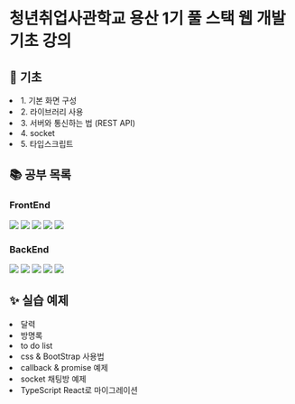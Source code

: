 # 청년취업사관학교 용산 1기 풀 스택 웹 개발 기초 강의

## 📃 기초 
<li>1. 기본 화면 구성 </li>
<li>2. 라이브러리 사용 </li>
<li>3. 서버와 통신하는 법 (REST API)</li>
<li>4. socket </li>
<li>5. 타입스크립트</li>




## 📚 공부 목록
### FrontEnd
<span>
<img src="https://img.shields.io/badge/html5-E34F26?style=for-the-badge&logo=html5&logoColor=white" />
<img src="https://img.shields.io/badge/JavaScript-F7DF1E?style=for-the-badge&logo=JavaScript&logoColor=white"/>
<img src="https://img.shields.io/badge/jQuery-0769AD?style=for-the-badge&logo=jQuery&logoColor=white" />
<img src="https://img.shields.io/badge/css-1572B6?style=for-the-badge&logo=css3&logoColor=white" />
<img src="https://img.shields.io/badge/TypeScript-3178C6?style=for-the-badge&logo=TypeScript&logoColor=white" />
</span>



### BackEnd
<span>
<img src="https://img.shields.io/badge/Node.js-339933?style=for-the-badge&logo=Node.js&logoColor=white" />
<img src="https://img.shields.io/badge/Express-000000?style=for-the-badge&logo=Express&logoColor=white" />
<img src="https://img.shields.io/badge/Sequelize-52B0E7?style=for-the-badge&logo=Sequelize&logoColor=white" />
<img src="https://img.shields.io/badge/MySQL-4479A1?style=for-the-badge&logo=MySQL&logoColor=white" />
<img src="https://img.shields.io/badge/Socket.io-000000?style=for-the-badge&logo=Socket.io&logoColor=white" />
</span>


  
## ✨ 실습 예제
<li>달력</li>
<li>방명록</li>
<li>to do list</li>
<li>css & BootStrap 사용법</li>
<li>callback & promise 예제</li>
<li>socket 채팅방 예제</li>
<li>TypeScript React로 마이그레이션</li>
